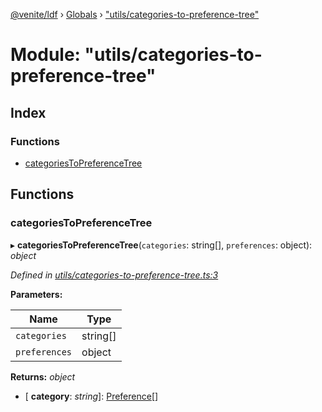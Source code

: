 [@venite/ldf](../README.md) › [Globals](../globals.md) › ["utils/categories-to-preference-tree"](_utils_categories_to_preference_tree_.md)

# Module: "utils/categories-to-preference-tree"

## Index

### Functions

* [categoriesToPreferenceTree](_utils_categories_to_preference_tree_.md#categoriestopreferencetree)

## Functions

###  categoriesToPreferenceTree

▸ **categoriesToPreferenceTree**(`categories`: string[], `preferences`: object): *object*

*Defined in [utils/categories-to-preference-tree.ts:3](https://github.com/gbj/venite/blob/53c2bfb/ldf/src/utils/categories-to-preference-tree.ts#L3)*

**Parameters:**

Name | Type |
------ | ------ |
`categories` | string[] |
`preferences` | object |

**Returns:** *object*

* \[ **category**: *string*\]: [Preference](../classes/_liturgy_preference_.preference.md)[]
